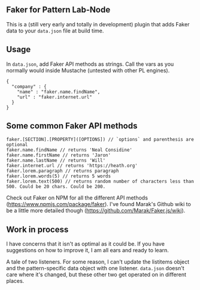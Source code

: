 ## Faker for Pattern Lab-Node

This is a (still very early and totally in development) plugin that adds Faker data to your `data.json` file at build time.

## Usage

In `data.json`, add Faker API methods as strings. Call the vars as you normally would inside Mustache (untested with other PL engines).

```
{
  "company" : {
    "name" : "faker.name.findName",
    "url" : "faker.internet.url"
  }
}
```

## Some common Faker API methods

```
faker.[SECTION].[PROPERTY]([OPTIONS]) // `options` and parenthesis are optional
faker.name.findName // returns 'Neal Considine'
faker.name.firstName // returns 'Jaron'
faker.name.lastName // returns 'Will'
faker.internet.url // returns 'https://heath.org'
faker.lorem.paragraph // returns paragraph
faker.lorem.words(5) // returns 5 words
faker.lorem.text(500) // returns random number of characters less than 500. Could be 20 chars. Could be 200.
```

Check out Faker on NPM for all the different API methods (https://www.npmjs.com/package/faker). I've found Marak's Github wiki to be a little more detailed though (https://github.com/Marak/Faker.js/wiki).

## Work in process

I have concerns that it isn't as optimal as it could be. If you have suggestions on how to improve it, I am all ears and ready to learn.

A tale of two listeners. For some reason, I can't update the listitems object and the pattern-specific data object with one listener. `data.json` doesn't care where it's changed, but these other two get operated on in different places.
